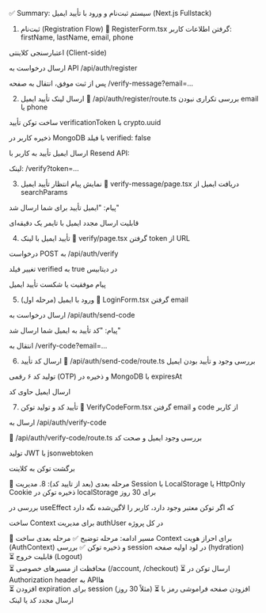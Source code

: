 ✅ Summary: سیستم ثبت‌نام و ورود با تأیید ایمیل (Next.js Fullstack)
1. ثبت‌نام (Registration Flow)
📄 RegisterForm.tsx
گرفتن اطلاعات کاربر: firstName, lastName, email, phone

اعتبارسنجی کلاینتی (Client-side)

ارسال درخواست به API /api/auth/register

پس از ثبت موفق، انتقال به صفحه /verify-message?email=...

2. ارسال لینک تأیید ایمیل
📄 /api/auth/register/route.ts
بررسی تکراری نبودن email یا phone

ساخت توکن تأیید verificationToken با crypto.uuid

ذخیره کاربر در MongoDB با فیلد verified: false

ارسال ایمیل تأیید به کاربر با Resend API:

لینک: /verify?token=...

3. نمایش پیام انتظار تأیید ایمیل
📄 verify-message/page.tsx
دریافت ایمیل از searchParams

پیام: "ایمیل تأیید برای شما ارسال شد"

قابلیت ارسال مجدد ایمیل با تایمر یک دقیقه‌ای

4. تأیید ایمیل با لینک
📄 verify/page.tsx
گرفتن token از URL

درخواست POST به /api/auth/verify

تغییر فیلد verified به true در دیتابیس

پیام موفقیت یا شکست تأیید ایمیل

5. ورود با ایمیل (مرحله اول)
📄 LoginForm.tsx
گرفتن email

ارسال درخواست به /api/auth/send-code

پیام: "کد تأیید به ایمیل شما ارسال شد"

انتقال به /verify-code?email=...

6. ارسال کد تأیید
📄 /api/auth/send-code/route.ts
بررسی وجود و تأیید بودن ایمیل

تولید کد ۶ رقمی (OTP) و ذخیره در MongoDB با expiresAt

ارسال ایمیل حاوی کد

7. تأیید کد و تولید توکن
📄 VerifyCodeForm.tsx
گرفتن email و code از کاربر

ارسال به /api/auth/verify-code

📄 /api/auth/verify-code/route.ts
بررسی وجود ایمیل و صحت کد

تولید JWT با jsonwebtoken

برگشت توکن به کلاینت

🔐 مرحله بعدی (بعد از تایید کد):
8. مدیریت Session با LocalStorage یا HttpOnly Cookie
ذخیره توکن در localStorage برای 30 روز

بررسی در useEffect که اگر توکن معتبر وجود دارد، کاربر را لاگین‌شده نگه دارد

ساخت Context برای مدیریت authUser در کل پروژه

🧩 مسیر ادامه:
مرحله	توضیح
✅ مرحله بعدی	ساخت Context برای احراز هویت (AuthContext) و ذخیره توکن
✅ بررسی session در لود اولیه صفحه (hydration)	
⏳ قابلیت خروج (Logout)	
⏳ محافظت از مسیرهای خصوصی (/account, /checkout)	
⏳ ارسال توکن در Authorization header به APIها	
⏳ افزودن expiration برای session (مثلاً 30 روز)	
⏳ افزودن صفحه فراموشی رمز با ارسال مجدد کد یا لینک	

